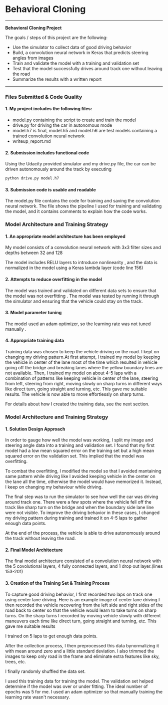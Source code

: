 # **Behavioral Cloning** 


---

**Behavioral Cloning Project**

The goals / steps of this project are the following:
* Use the simulator to collect data of good driving behavior
* Build, a convolution neural network in Keras that predicts steering angles from images
* Train and validate the model with a training and validation set
* Test that the model successfully drives around track one without leaving the road
* Summarize the results with a written report

---
### Files Submitted & Code Quality

#### 1. My project includes the following files:
* model.py containing the script to create and train the model
* drive.py for driving the car in autonomous mode
* model.h7 is final, model.h5 and model.h6 are test models containing a trained convolution neural network 
* writeup_report.md 

#### 2. Submission includes functional code
Using the Udacity provided simulator and my drive.py file, the car can be driven autonomously around the track by executing 
```sh
python drive.py model.h7
```

#### 3. Submission code is usable and readable

The model.py file contains the code for training and saving the convolution neural network. The file shows the pipeline I used for training and validating the model, and it contains comments to explain how the code works.

### Model Architecture and Training Strategy

#### 1. An appropriate model architecture has been employed

My model consists of a convolution neural network with 3x3 filter sizes and depths between 32 and 128

The model includes RELU layers to introduce nonlinearity , and the data is normalized in the model using a Keras lambda layer (code line 156)

#### 2. Attempts to reduce overfitting in the model


The model was trained and validated on different data sets to ensure that the model was not overfitting . The model was tested by running it through the simulator and ensuring that the vehicle could stay on the track.

#### 3. Model parameter tuning

The model used an adam optimizer, so the learning rate was not tuned manually .

#### 4. Appropriate training data

Training data was chosen to keep the vehicle driving on the road.  I kept on changing my driving pattern.At first attempt, I trained my model by keeping the vehicle in center of the lane most of the time which resulted in vehicle going off the bridge and breaking lanes where the yellow boundary lines are not available. Then, I trained my model on about 4-5 laps with a combination of patterns like keeping vehicle in center of the lane, steering from left, steering from right, moving slowly on sharp turns in different ways like direct turn, going straight and turning, etc. This gave me suitable results. The vehicle is now able to move effortlessly on sharp turns.

For details about how I created the training data, see the next section. 

### Model Architecture and Training Strategy

#### 1. Solution Design Approach


In order to gauge how well the model was working, I split my image and steering angle data into a training and validation set. I found that my first model had a low mean squared error on the training set but a high mean squared error on the validation set. This implied that the model was overfitting. 

To combat the overfitting, I modified the model so that I avoided mantaining same pattern while driving like I avoided keeping vehicle in the center on the lane all the time, otherwise the model would have memorized it. Instead, I keep on changing my behaviour while driving.

The final step was to run the simulator to see how well the car was driving around track one. There were a few spots where the vehicle fell off the track like sharp turn on the bridge and when the boundary side lane line were not visible. To improve the driving behavior in these cases, I changed my driving pattern during training and trained it on 4-5 laps to gather enough data points.

At the end of the process, the vehicle is able to drive autonomously around the track without leaving the road.

#### 2. Final Model Architecture

The final model architecture  consisted of a convolution neural network with the 5 covolutional layers, 4 fully connected layers, and 1 drop out layer.(lines 153-201)

#### 3. Creation of the Training Set & Training Process

To capture good driving behavior, I first recorded two laps on track one using center lane driving. Here is an example image of center lane driving.I then recorded the vehicle recovering from the left side and right sides of the road back to center so that the vehicle would learn to take turns on sharp turns. On the sharp turns I recorded by moving vehicle slowly with different maneuvers each time like direct turn, going straight and turning, etc. This gave me suitable results

I trained on 5 laps to get enough data points.

After the collection process, I then preprocessed this data bynormalizing it with mean around zero and a little standard deviation. I also trimmed the images to keep only road in the frame and eliminate extra features like sky, trees, etc.


I finally randomly shuffled the data set.

I used this training data for training the model. The validation set helped determine if the model was over or under fitting. The ideal number of epochs was 5 for me. I used an adam optimizer so that manually training the learning rate wasn't necessary.
